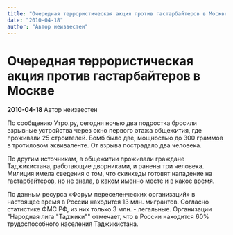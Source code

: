 ```yaml
---
title: "Очередная террористическая акция против гастарбайтеров в Москве"
date: "2010-04-18"
author: "Автор неизвестен"
---
```


# Очередная террористическая акция против гастарбайтеров в Москве

**2010-04-18** Автор неизвестен

По сообщению Утро.ру, сегодня ночью два подростка бросили взрывные устройства через окно первого этажа общежития, где проживали 25 строителей. Бомб было две, мощностью до 300 граммов в тротиловом эквиваленте. От взрыва пострадало два человека.

По другим источникам, в общежитии проживали граждане Таджикистана, работающие дворниками, и ранены три человека. Милиция имела сведения о том, что скинхеды готовят нападение на гастарбайтеров, но не знала, в каком именно месте и в какое время.

По данным ресурса «Форум переселенческих организаций» в настоящее время в России находится 13 млн. мигрантов. Согласно статистике ФМС РФ, из них только 3 млн. - легальные. Организации "Народная лига "Таджики"" отмечает, что в России находится 60% трудоспособного населения Таджикистана.